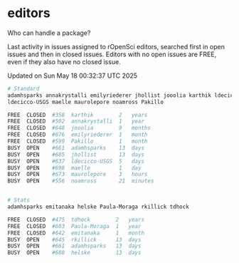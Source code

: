 # editors

Who can handle a package?

Last activity in issues assigned to rOpenSci editors, searched first in open
issues and then in closed issues. Editors with no open issues are FREE, even if
they also have no closed issue.


Updated on Sun May 18 00:32:37 UTC 2025

```bash
# Standard
adamhsparks annakrystalli emilyriederer jhollist jooolia karthik ldecicco
ldecicco-USGS maelle maurolepore noamross Pakillo

FREE  CLOSED  #358  karthik        2   years
FREE  CLOSED  #502  annakrystalli  1   year
FREE  CLOSED  #648  jooolia        9   months
FREE  CLOSED  #676  emilyriederer  1   month
FREE  CLOSED  #599  Pakillo        1   month
BUSY  OPEN    #661  adamhsparks    13  days
BUSY  OPEN    #685  jhollist       13  days
BUSY  OPEN    #637  ldecicco-USGS  5   days
BUSY  OPEN    #698  maelle         1   day
BUSY  OPEN    #673  maurolepore    3   hours
BUSY  OPEN    #556  noamross       21  minutes


# Stats
adamhsparks emitanaka helske Paula-Moraga rkillick tdhock

FREE  CLOSED  #475  tdhock        2   years
FREE  CLOSED  #603  Paula-Moraga  1   year
FREE  CLOSED  #642  emitanaka     1   month
BUSY  OPEN    #645  rkillick      13  days
BUSY  OPEN    #661  adamhsparks   13  days
BUSY  OPEN    #688  helske        13  days
```
